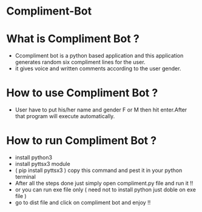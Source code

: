 # Compliment-Bot

# What is Compliment Bot ?
- Ccompliment bot is a python based application and this application generates random six compliment lines for the user.
- it gives voice and written comments according to the user gender.

# How to use Compliment Bot ?
- User have to put his/her name and gender F or M then hit enter.After that program will execute automatically.

# How to run Compliment Bot ?
- install python3
- install pyttsx3 module 
- ( pip install pyttsx3 ) copy this command and pest it in your python terminal
- After all the steps done just simply open compliment.py file and run it !!
- or you can run exe file only ( need not to install python just doble on exe file )
- go to dist file and click on compliment bot and enjoy !!
